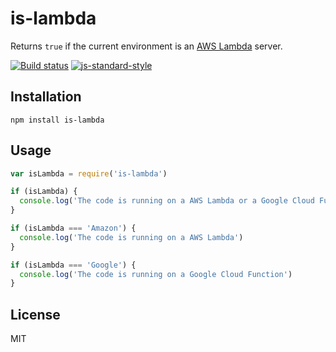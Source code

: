 # is-lambda

Returns `true` if the current environment is an [AWS
Lambda](https://aws.amazon.com/lambda/) server.

[![Build status](https://travis-ci.org/watson/is-lambda.svg?branch=master)](https://travis-ci.org/watson/is-lambda)
[![js-standard-style](https://img.shields.io/badge/code%20style-standard-brightgreen.svg?style=flat)](https://github.com/feross/standard)

## Installation

```
npm install is-lambda
```

## Usage

```js
var isLambda = require('is-lambda')

if (isLambda) {
  console.log('The code is running on a AWS Lambda or a Google Cloud Function')
}

if (isLambda === 'Amazon') {
  console.log('The code is running on a AWS Lambda')
}

if (isLambda === 'Google') {
  console.log('The code is running on a Google Cloud Function')
}
```

## License

MIT
